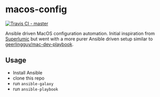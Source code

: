 # macos-config

[![Travis CI - `master`](https://travis-ci.org/ringods/macos-config.svg?branch=master)](https://travis-ci.org/ringods/macos-config)

Ansible driven MacOS configuration automation. Initial inspiration from [Superlumic](https://github.com/superlumic)
but went with a more purer Ansible driven setup similar to [geerlingguy/mac-dev-playbook](https://github.com/geerlingguy/mac-dev-playbook).

## Usage

- Install Ansible
- clone this repo
- run `ansible-galaxy`
- run `ansible-playbook`

